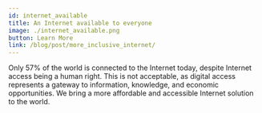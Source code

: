 ```yaml
---
id: internet_available
title: An Internet available to everyone
image: ./internet_available.png
button: Learn More
link: /blog/post/more_inclusive_internet/
---
```


Only 57% of the world is connected to the Internet today, despite Internet access being a human right. This is not acceptable, as digital access represents a gateway to information, knowledge, and economic opportunities. We bring a more affordable and accessible Internet solution to the world.
